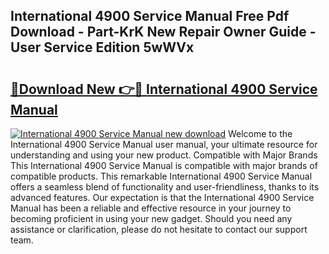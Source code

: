 ## International 4900 Service Manual Free Pdf Download - Part-KrK New Repair Owner Guide - User Service Edition 5wWVx

# <h2><a href="http://bc13673.oget.top/?id=International+4900+Service+Manual">🔗Download New 👉🔴 International 4900 Service Manual</a></h2>

[![International 4900 Service Manual new download](https://i.imgur.com/5g1atiW.png)](http://bc13673.oget.top/?id=International+4900+Service+Manual)
Welcome to the International 4900 Service Manual user manual, your ultimate resource for understanding and using your new product. Compatible with Major Brands This International 4900 Service Manual is compatible with major brands of compatible products. This remarkable International 4900 Service Manual offers a seamless blend of functionality and user-friendliness, thanks to its advanced features. Our expectation is that the International 4900 Service Manual has been a reliable and effective resource in your journey to becoming proficient in using your new gadget. Should you need any assistance or clarification, please do not hesitate to contact our support team.
